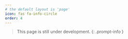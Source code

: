 ```yaml
---
# the default layout is 'page'
icon: fas fa-info-circle
order: 4
---
```


> This page is still under development.
{: .prompt-info }